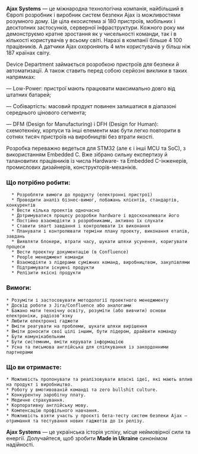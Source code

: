 **Ajax Systems** — це міжнародна технологічна компанія, найбільший в Європі
розробник і виробник систем безпеки Ajax із можливостями розумного дому. Це
ціла екосистема зі 180 пристроїв, мобільних і десктопних застосунків,
серверної інфраструктури. Кожного року ми демонструємо кратне зростання як у
чисельності команди, так і в кількості користувачів у всьому світі. Наразі в
компанії більше 4 100 працівників. А датчики Ajax охороняють 4 млн
користувачів у більш ніж 187 країнах світу.

Device Department займається розробкою пристроїв для безпеки й автоматизації.
А також ставить перед собою серйозні виклики в таких напрямках:

— Low-Power: пристрої мають працювати максимально довго від штатних батарей;

— Собівартість: масовий продукт повинен залишатися в діапазоні середнього
цінового сегмента;

— DFM (Design for Manufacturing) і DFH (Design for Human): схемотехніку,
корпуси та інші елементи має бути легко повторити в сотнях тисяч пристроїв на
виробництві без втрати якості.

Розробка переважно ведеться для STM32 (але є і інші MCU та SoC), з
використанням Embedded C. Вже зібрано сильну експертизу й талановитих
працівників із числа Hardware- та Embedded C-інженерів, промислових
дизайнерів, конструкторів-механіків.

### Що потрібно робити:

      * Розробляти вимоги до продукту (електронні пристрої)
      * Проводити аналіз бізнес-вимог, побажань клієнтів, стандартів, конкурентів
      * Вести кілька проектів одночасно
      * Дотримуватися процесу розробки hardware і вдосконалювати його
      * Постійно взаємодіяти з розробниками, активно їх слухати
      * Ставити smart завдання і контролювати їх виконання
      * Планувати і контролювати терміни плану проекту, виконання етапів, завдань
      * Виявляти блокери, втрати часу, шукати шляхи усунення, коригувати процеси
      * Вести проектну документацію (в Confluence)
      * People менеджмент команди
      * Взаємодіяти з лідерами суміжних команд, виробництвом, закупівлями
      * Підтримувати існуючі продукти
      * Релізити якісні продукти

### Вимоги:

    * Розуміти і застосовувати методології проектного менеджменту
    * Досвід роботи з Jira/Confluence або аналогами
    * Бажано мати технічну освіту, розуміти (або вивчити) основи електроніки, радіозв’язку
    * Любити електронні гаджети
    * Вміти реагувати на проблеми, шукати шляхи вирішення
    * Вміти доносити свої цілі іншим, бути лідером, драйвити команду
    * Бути комунікабельним
    * Бути системним, вміти керувати інформацією
    * Усна та письмова англійська для спілкування із закордонними партнерами

### Що ви отримаєте:

    * Можливість пропонувати та реалізовувати власні ідеї, які мають вплив на продукт і виробництво.
    * Роботу у вмотивованій команді та zero bullshit culture.
    * Конкурентну заробітну плату.
    * Медичне страхування.
    * Корпоративну англійську мову.
    * Компенсацію профільного навчання.
    * Можливість взяти участь у проєкті бета-тесту систем безпеки Ajax — отримання та тестування нових гаджетів до їх релізу.

**Ajax Systems** — це українська історія успіху, місце неймовірної сили та
енергії. Долучайтеся, щоб зробити **Made in Ukraine** синонімом надійності.